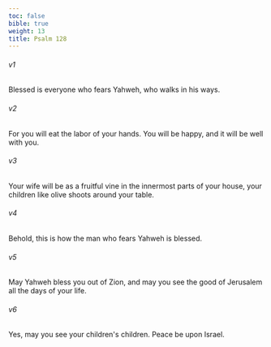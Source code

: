 ```yaml
---
toc: false
bible: true
weight: 13
title: Psalm 128
---
```




###### v1 
Blessed is everyone who fears Yahweh, who walks in his ways. 

###### v2 
For you will eat the labor of your hands. You will be happy, and it will be well with you. 

###### v3 
Your wife will be as a fruitful vine in the innermost parts of your house, your children like olive shoots around your table. 

###### v4 
Behold, this is how the man who fears Yahweh is blessed. 

###### v5 
May Yahweh bless you out of Zion, and may you see the good of Jerusalem all the days of your life. 

###### v6 
Yes, may you see your children's children. Peace be upon Israel.
